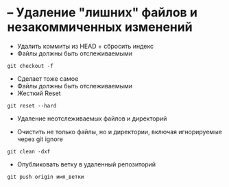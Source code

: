 # – Удаление "лишних" файлов и незакоммиченных изменений

- Удалить коммиты из HEAD + сбросить индекс
- Файлы должны быть отслеживаемыми
```
git checkout -f
```
- Cделает тоже самое
- Файлы должны быть отслеживаемыми
- Жесткий Reset
```
git reset --hard
```

- Удаление неотслеживаемых файлов и директорий

- Очистить не только файлы, но и директории, включая игнорируемые через git ignore
```
git clean -dxf
```


- Опубликовать ветку в удаленный репозиторий 

```
git push origin имя_ветки
```